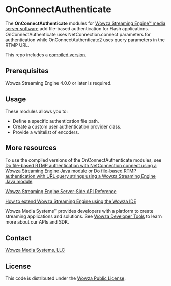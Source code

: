 # OnConnectAuthenticate
The **OnConnectAuthenticate** modules for [Wowza Streaming Engine™ media server software](https://www.wowza.com/products/streaming-engine) add file-based authentication for Flash applications. OnConnectAuthenticate uses NetConnection.connect parameters for authentication while OnConnectAuthenticate2 uses query parameters in the RTMP URL.

This repo includes a [compiled version](/lib/wse-plugin-onconnectauthenticate.jar).

## Prerequisites
Wowza Streaming Engine 4.0.0 or later is required.

## Usage
These modules allows you to:

* Define a specific authentication file path.
* Create a custom user authentication provider class.
* Provide a whitelist of encoders.

## More resources
To use the compiled versions of the OnConnectAuthenticate modules, see [Do file-based RTMP authentication with NetConnection connect using a Wowza Streaming Engine Java module](https://www.wowza.com/docs/how-to-do-file-based-rtmp-authentication-with-netconnection-connect-onconnectauthenticate) or [Do file-based RTMP authentication with URL query strings using a Wowza Streaming Engine Java module](https://www.wowza.com/docs/how-to-do-file-based-rtmp-authentication-with-url-query-strings-onconnectauthenticate2).

[Wowza Streaming Engine Server-Side API Reference](https://www.wowza.com/resources/serverapi/)

[How to extend Wowza Streaming Engine using the Wowza IDE](https://www.wowza.com/docs/how-to-extend-wowza-streaming-engine-using-the-wowza-ide)

Wowza Media Systems™ provides developers with a platform to create streaming applications and solutions. See [Wowza Developer Tools](https://www.wowza.com/developers) to learn more about our APIs and SDK.

## Contact
[Wowza Media Systems, LLC](https://www.wowza.com/contact)

## License
This code is distributed under the [Wowza Public License](https://github.com/WowzaMediaSystems/wse-plugin-onconnectauthenticate/blob/master/LICENSE.txt).
